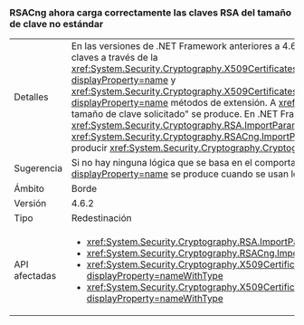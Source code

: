 ### <a name="rsacng-now-correctly-loads-rsa-keys-of-non-standard-key-size"></a>RSACng ahora carga correctamente las claves RSA del tamaño de clave no estándar

|   |   |
|---|---|
|Detalles|En las versiones de .NET Framework anteriores a 4.6.2, los clientes con tamaños de clave no estándares para los certificados RSA son no se puede tener acceso a esas claves a través de la <xref:System.Security.Cryptography.X509Certificates.RSACertificateExtensions.GetRSAPublicKey(System.Security.Cryptography.X509Certificates.X509Certificate2)?displayProperty=name> y <xref:System.Security.Cryptography.X509Certificates.RSACertificateExtensions.GetRSAPrivateKey(System.Security.Cryptography.X509Certificates.X509Certificate2)?displayProperty=name> métodos de extensión.  A <xref:System.Security.Cryptography.CryptographicException?displayProperty=name> con el mensaje &quot;no se admite el tamaño de clave solicitado&quot; se produce. En .NET Framework 4.6.2 se ha solucionado este problema. De forma similar, <xref:System.Security.Cryptography.RSA.ImportParameters(System.Security.Cryptography.RSAParameters)> y <xref:System.Security.Cryptography.RSACng.ImportParameters(System.Security.Cryptography.RSAParameters)> ahora trabajar con los tamaños de clave no estándares sin producir <xref:System.Security.Cryptography.CryptographicException?displayProperty=name>s.|
|Sugerencia|Si no hay ninguna lógica que se basa en el comportamiento anterior de control de excepciones donde un <xref:System.Security.Cryptography.CryptographicException?displayProperty=name> se produce cuando se usan los tamaños de clave no estándares, considere la posibilidad de quitar la lógica.|
|Ámbito|Borde|
|Versión|4.6.2|
|Tipo|Redestinación|
|API afectadas|<ul><li><xref:System.Security.Cryptography.RSA.ImportParameters(System.Security.Cryptography.RSAParameters)?displayProperty=nameWithType></li><li><xref:System.Security.Cryptography.RSACng.ImportParameters(System.Security.Cryptography.RSAParameters)?displayProperty=nameWithType></li><li><xref:System.Security.Cryptography.X509Certificates.RSACertificateExtensions.GetRSAPrivateKey(System.Security.Cryptography.X509Certificates.X509Certificate2)?displayProperty=nameWithType></li><li><xref:System.Security.Cryptography.X509Certificates.RSACertificateExtensions.GetRSAPublicKey(System.Security.Cryptography.X509Certificates.X509Certificate2)?displayProperty=nameWithType></li></ul>|

